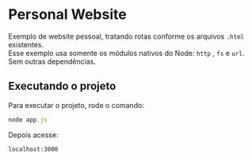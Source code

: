 # Personal Website

Exemplo de website pessoal, tratando rotas conforme os arquivos `.html` existentes.  
Esse exemplo usa somente os módulos nativos do Node: `http` , `fs` e `url`. Sem outras dependências.

## Executando o projeto

Para executar o projeto, rode o comando:
```javascript
node app.js
```

Depois acesse:
```
localhost:3000
```
